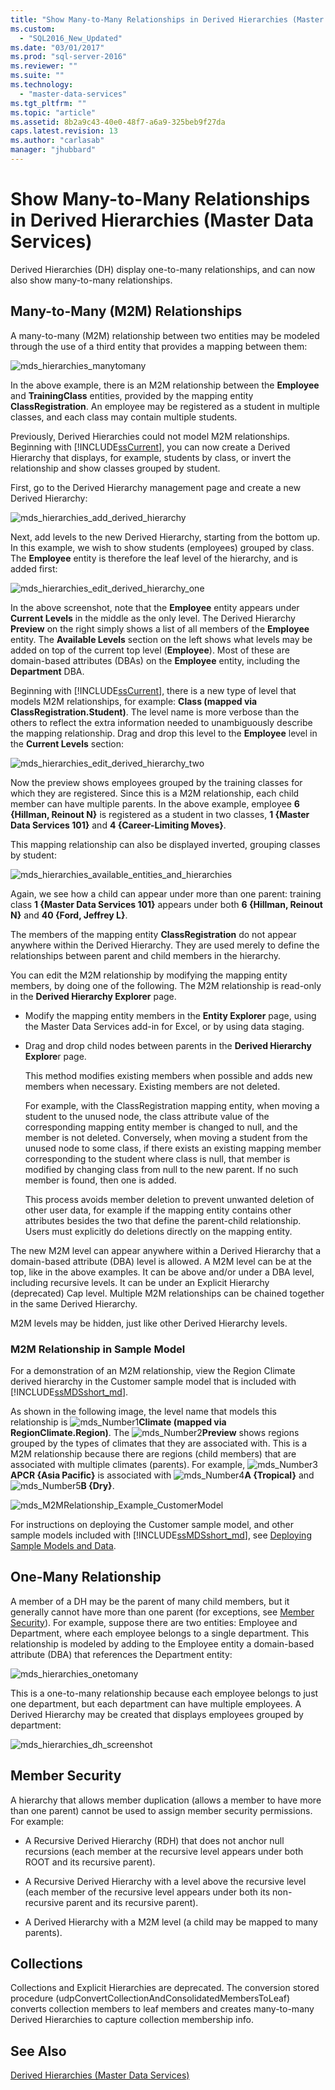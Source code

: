 ```yaml
---
title: "Show Many-to-Many Relationships in Derived Hierarchies (Master Data Services) | Microsoft Docs"
ms.custom: 
  - "SQL2016_New_Updated"
ms.date: "03/01/2017"
ms.prod: "sql-server-2016"
ms.reviewer: ""
ms.suite: ""
ms.technology: 
  - "master-data-services"
ms.tgt_pltfrm: ""
ms.topic: "article"
ms.assetid: 8b2a9c43-40e0-48f7-a6a9-325beb9f27da
caps.latest.revision: 13
ms.author: "carlasab"
manager: "jhubbard"
---
```

# Show Many-to-Many Relationships in Derived Hierarchies (Master Data Services)
  Derived Hierarchies (DH) display one-to-many relationships, and can now also show many-to-many relationships.  
  
## Many-to-Many (M2M) Relationships  
 A many-to-many (M2M) relationship between two entities may be modeled through the use of a third entity that provides a mapping between them:  
  
 ![mds_hierarchies_manytomany](../master-data-services/media/mds-hierarchies-manytomany.png "mds_hierarchies_manytomany")  
  
 In the above example, there is an M2M relationship between the **Employee** and **TrainingClass** entities, provided by the mapping entity **ClassRegistration**. An employee may be registered as a student in multiple classes, and each class may contain multiple students.  
  
 Previously, Derived Hierarchies could not model M2M relationships. Beginning with [!INCLUDE[ssCurrent](../a9notintoc/includes/sscurrent-md.md)], you can now create a Derived Hierarchy that displays, for example, students by class, or invert the relationship and show classes grouped by student.  
  
 First, go to the Derived Hierarchy management page and create a new Derived Hierarchy:  
  
 ![mds_hierarchies_add_derived_hierarchy](../master-data-services/media/mds-hierarchies-add-derived-hierarchy.png "mds_hierarchies_add_derived_hierarchy")  
  
 Next, add levels to the new Derived Hierarchy, starting from the bottom up. In this example, we wish to show students (employees) grouped by class. The **Employee** entity is therefore the leaf level of the hierarchy, and is added first:  
  
 ![mds_hierarchies_edit_derived_hierarchy_one](../master-data-services/media/mds-hierarchies-edit-derived-hierarchy-one.PNG "mds_hierarchies_edit_derived_hierarchy_one")  
  
 In the above screenshot, note that the **Employee** entity appears under **Current Levels** in the middle as the only level. The Derived Hierarchy **Preview** on the right simply shows a list of all members of the **Employee** entity. The **Available Levels** section on the left shows what levels may be added on top of the current top level (**Employee**). Most of these are domain-based attributes (DBAs) on the **Employee** entity, including the **Department** DBA.  
  
 Beginning with [!INCLUDE[ssCurrent](../a9notintoc/includes/sscurrent-md.md)], there is a new type of level that models M2M relationships, for example: **Class (mapped via ClassRegistration.Student)**. The level name is more verbose than the others to reflect the extra information needed to unambiguously describe the mapping relationship. Drag and drop this level to the **Employee** level in the **Current Levels** section:  
  
 ![mds_hierarchies_edit_derived_hierarchy_two](../master-data-services/media/mds-hierarchies-edit-derived-hierarchy-two.PNG "mds_hierarchies_edit_derived_hierarchy_two")  
  
 Now the preview shows employees grouped by the training classes for which they are registered. Since this is a M2M relationship, each child member can have multiple parents. In the above example, employee **6 {Hillman, Reinout N}** is registered as a student in two classes, **1 {Master Data Services 101}** and **4 {Career-Limiting Moves}**.  
  
 This mapping relationship can also be displayed inverted, grouping classes by student:  
  
 ![mds_hierarchies_available_entities_and_hierarchies](../master-data-services/media/mds-hierarchies-available-entities-and-hierarchies.PNG "mds_hierarchies_available_entities_and_hierarchies")  
  
 Again, we see how a child can appear under more than one parent: training class **1 {Master Data Services 101}** appears under both **6 {Hillman, Reinout N}** and **40 {Ford, Jeffrey L}**.  
  
 The members of the mapping entity **ClassRegistration** do not appear anywhere within the Derived Hierarchy. They are used merely to define the relationships between parent and child members in the hierarchy.  
  
 You can edit the M2M relationship by modifying the mapping entity members, by doing one of the following. The M2M relationship is read-only in the **Derived Hierarchy Explorer** page.  
  
-   Modify the mapping entity members in the **Entity Explorer** page, using the Master Data Services add-in for Excel, or by using data staging.  
  
-   Drag and drop child nodes between parents in the **Derived Hierarchy Explore**r page.  
  
     This method modifies  existing members when possible and adds new members when necessary. Existing members are not deleted.  
  
     For example, with the ClassRegistration mapping entity, when moving a student to the unused node, the class attribute value of the corresponding mapping entity member is changed to null, and the member is not deleted. Conversely, when moving a student from the unused node to some class, if there exists an existing mapping member corresponding to the student where class is null, that member is modified by changing class from null to the new parent. If no such member is found, then one is added.  
  
     This process avoids member deletion to prevent unwanted deletion of other user data, for example if the mapping entity contains other attributes besides the two that define the parent-child relationship. Users must explicitly do deletions directly on the mapping entity.  
  
 The new M2M level can appear anywhere within a Derived Hierarchy that a domain-based attribute (DBA) level is allowed. A M2M level can be at the top, like in the above examples. It can be above and/or under a DBA level, including recursive levels. It can be under an Explicit Hierarchy (deprecated) Cap level. Multiple M2M relationships can be chained together in the same Derived Hierarchy.  
  
 M2M levels may be hidden, just like other Derived Hierarchy levels.  
   
### <a name="M2MSample"></a> M2M Relationship in Sample Model  
For a demonstration of an M2M relationship, view the Region Climate derived hierarchy in the Customer sample model that is included with [!INCLUDE[ssMDSshort_md](../a9notintoc/includes/ssmdsshort-md.md)].   
  
As shown in the following image, the level name that models this relationship is ![mds_Number1](../master-data-services/media/mds-number1.png)**Climate (mapped via RegionClimate.Region)**. The ![mds_Number2](../master-data-services/media/mds-number2.png)**Preview** shows regions grouped by the types of climates that they are associated with. This is a M2M relationship because there are regions (child members) that are associated with multiple climates (parents). For example, ![mds_Number3](../master-data-services/media/mds-number3.png)**APCR {Asia Pacific}** is associated with ![mds_Number4](../master-data-services/media/mds-number4.png)**A {Tropical}** and ![mds_Number5](../master-data-services/media/mds-number5.png)**B {Dry}**.  
  
![mds_M2MRelationship_Example_CustomerModel](../master-data-services/media/mds-m2mrelationship-example-customermodel.png)  
  
For instructions on deploying the Customer sample model, and other sample models included with [!INCLUDE[ssMDSshort_md](../a9notintoc/includes/ssmdsshort-md.md)], see [Deploying Sample Models and Data](Master%20Data%20Services.md#deploySample).   
  
## One-Many Relationship  
 A member of a DH may be the parent of many child members, but it generally cannot have more than one parent (for exceptions, see [Member Security](#bkmk_member_security)). For example, suppose there are two entities: Employee and Department, where each employee belongs to a single department. This relationship is modeled by adding to the Employee entity a domain-based attribute (DBA) that references the Department entity:  
  
 ![mds_hierarchies_onetomany](../master-data-services/media/mds-hierarchies-onetomany.png "mds_hierarchies_onetomany")  
  
 This is a one-to-many relationship because each employee belongs to just one department, but each department can have multiple employees. A Derived Hierarchy may be created that displays employees grouped by department:  
  
 ![mds_hierarchies_dh_screenshot](../master-data-services/media/mds-hierarchies-dh-screenshot.png "mds_hierarchies_dh_screenshot")  
  
##  <a name="bkmk_member_security"></a> Member Security  
 A hierarchy that allows member duplication (allows a member to have more than one parent) cannot be used to assign member security permissions. For example:  
  
-   A Recursive Derived Hierarchy (RDH) that does not anchor null recursions (each member at the recursive level appears under both ROOT and its recursive parent).  
  
-   A Recursive Derived Hierarchy with a level above the recursive level (each member of the recursive level appears under both its non-recursive parent and its recursive parent).  
  
-   A Derived Hierarchy with a M2M level (a child may be mapped to many parents).  
  
## Collections  
 Collections and Explicit Hierarchies are deprecated. The conversion stored procedure (udpConvertCollectionAndConsolidatedMembersToLeaf) converts collection members to leaf members and creates many-to-many Derived Hierarchies to capture collection membership info.  
  
## See Also  
 [Derived Hierarchies &#40;Master Data Services&#41;](../master-data-services/derived-hierarchies-master-data-services.md)  
  
  